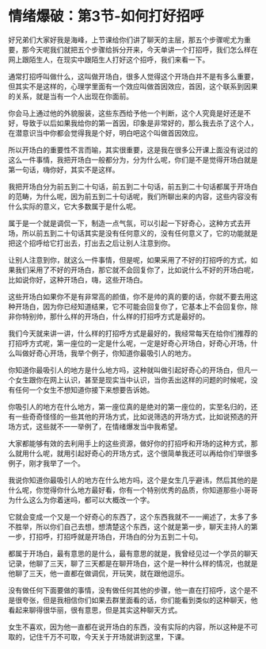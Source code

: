 # 情绪爆破：第3节-如何打好招呼

好兄弟们大家好我是海峰，上节课给你们讲了聊天的主层，那五个步骤呢尤为重要，那今天呢我们就把五个步骤给拆分开来，今天单讲一个打招呼，我们怎么样在网上跟陌生人，在现实中跟陌生人打好这个招呼，我们来看一下。

通常打招呼叫做什么，这叫做开场白，很多人觉得这个开场白并不是有多么重要，但其实不是这样的，心理学里面有一个效应叫做首因效应，首因，这个联系到因果的关系，就是当有一个人出现在你面前。

你会马上通过他的外貌服装，这些东西给予他一个判断，这个人究竟是好还是不好，导致于以后如果我给你的第一首因，印象是非常好的，那么我去杀了这个人，在潜意识当中你都会觉得我是个好，明白吧这个叫做首因效应。

所以开场白的重要性不言而喻，其实很重要，这是我在很多公开课上面没有说过的这么一件事情，我把开场白一般都分为，分为什么呢，你们是不是觉得开场白就是第一句话，嗨你好，其实不是这样。

我把开场白分为前五到二十句话，前五到二十句话，前五到二十句话都属于开场白的范畴，为什么呢，因为前五到二十句话呢，我们所聊出来的内容，这些内容没有什么实际的意义，它大多数属于是什么呢。

属于是一个就是调侃一下，制造一点气氛，可以引起一下好奇心，这种方式去开场，所以前五到二十句话其实是没有任何意义的，没有任何意义了，它的功能就是把这个招呼给它打出去，打出去之后让别人注意到你。

让别人注意到你，就这么一件事情，但是呢，如果采用了不好的打招呼的方式，如果我们采用了不好的开场白，那它就不会回复你了，比如说什么不好的开场白呢，比如说你好，这种开场白，嗨，这些开场白。

这些开场白如果你不是有非常高的颜值，你不是帅的真的要的话，你就不要去用这种开场白，因为你已经知道结果，它不可能会回复你了，它基本上不会回复你，除非你特别帅，那什么样的开场白，什么样的打招呼方式是最好的。

我们今天就来讲一讲，什么样的打招呼方式是最好的，我经常每天在给你们推荐的打招呼方式呢，第一座位的一定是什么呢，一定是好奇心开场白，好奇心开场，什么叫做好奇心开场，我举个例子，你知道你最吸引人的地方。

你知道你最吸引人的地方是什么地方吗，这种就叫做引起好奇心的开场白，但凡一个女生跟你在网上认识，甚至是现实当中认识，当你丢出这样的问题的时候呢，没有任何一个女生不想知道你接下来想要告诉她。

你吸引人的地方在什么地方，第一座位真的是绝对的第一座位的，实至名归的，还有一些奇奇怪怪的一些其他的开场方式，比如说筛选的开场方式，比如说预选的开场方式，这些就不一一举例了，在情绪爆发当中我希望。

大家都能够有效的去利用手上的这些资源，做好你的打招呼和开场的这种方式，那么就用什么呢，就用引起好奇心的开场方式，这个很简单我还可以再给你们举很多例子，刚才我举了一个。

我说你知道你最吸引人的地方在什么地方吗，这个是女生几乎避讳，然后其他的是什么呢，你觉得你什么地方最好看，你有一个特别优秀的品质，你知道那些小哥哥为什么这么为你着迷吗，都可以大概改一个字。

它就会变成一个又是一个好奇心的东西了，这个东西我就不一一阐述了，太多了多不胜举，所以你们自己去想，想清楚这个东西，这个就是第一步，聊天主持人的第一步，打招呼，打招呼就是开场白，开场白的分为五到二十句。

都属于开场白，最有意思的是什么，最有意思的就是，我曾经见过一个学员的聊天记录，他聊了三天，聊了三天都是在聊开场白，这个是一种什么样的情况，也就是他聊了三天，他一直都在做调侃，开玩笑，就在跟他逗乐。

没有做任何下面要做的事情，没有做任何其他的步骤，他一直在打招呼，这个是不是很夸张，但是我相信你们如果去群里面看的话，你们能看到类似的这种聊天，他看起来聊得很华丽，很有意思，但是其实这种聊天方式。

女生不喜欢，因为他一直都在说开场白的东西，没有实际的内容，所以这种是不可取的，记住千万不可取，今天关于开场就讲到这里，下课。

